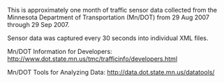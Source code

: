 This is approximately one month of traffic sensor data 
collected from the Minnesota Department of Transportation 
(Mn/DOT) from 29 Aug 2007 through 29 Sep 2007.

Sensor data was captured every 30 seconds into individual XML files.

Mn/DOT Information for Developers: http://www.dot.state.mn.us/tmc/trafficinfo/developers.html

Mn/DOT Tools for Analyzing Data: http://data.dot.state.mn.us/datatools/
